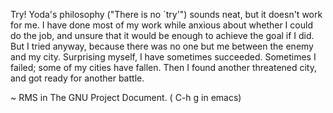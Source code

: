 <html><body><p>Try! Yoda's philosophy ("There is no `try'") sounds neat, but it doesn't work for me. I have done most of my work while anxious about whether I could do the job, and unsure that it would be enough to achieve the goal if I did. But I tried anyway, because there was no one but me between the enemy and my city. Surprising myself, I have sometimes succeeded. Sometimes I failed; some of my cities have fallen. Then I found another threatened city, and got ready for another battle.



~ RMS in The GNU Project Document. ( C-h g in emacs)



 </p></body></html>